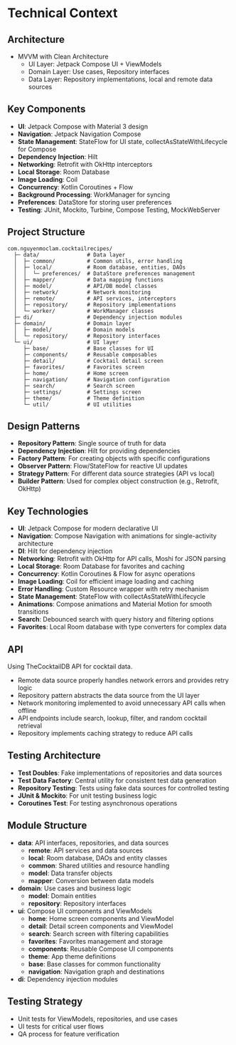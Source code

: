 # Technical Context

## Architecture
- MVVM with Clean Architecture
  - UI Layer: Jetpack Compose UI + ViewModels
  - Domain Layer: Use cases, Repository interfaces
  - Data Layer: Repository implementations, local and remote data sources

## Key Components
- **UI**: Jetpack Compose with Material 3 design
- **Navigation**: Jetpack Navigation Compose
- **State Management**: StateFlow for UI state, collectAsStateWithLifecycle for Compose
- **Dependency Injection**: Hilt
- **Networking**: Retrofit with OkHttp interceptors
- **Local Storage**: Room Database
- **Image Loading**: Coil
- **Concurrency**: Kotlin Coroutines + Flow
- **Background Processing**: WorkManager for syncing
- **Preferences**: DataStore for storing user preferences
- **Testing**: JUnit, Mockito, Turbine, Compose Testing, MockWebServer

## Project Structure
```
com.nguyenmoclam.cocktailrecipes/
  ├─ data/               # Data layer
  │  ├─ common/          # Common utils, error handling
  │  ├─ local/           # Room database, entities, DAOs
  │  │  └─ preferences/  # DataStore preferences management
  │  ├─ mapper/          # Data mapping functions
  │  ├─ model/           # API/DB model classes  
  │  ├─ network/         # Network monitoring
  │  ├─ remote/          # API services, interceptors
  │  ├─ repository/      # Repository implementations
  │  └─ worker/          # WorkManager classes
  ├─ di/                 # Dependency injection modules
  ├─ domain/             # Domain layer
  │  ├─ model/           # Domain models
  │  └─ repository/      # Repository interfaces
  └─ ui/                 # UI layer
     ├─ base/            # Base classes for UI
     ├─ components/      # Reusable composables
     ├─ detail/          # Cocktail detail screen
     ├─ favorites/       # Favorites screen
     ├─ home/            # Home screen
     ├─ navigation/      # Navigation configuration
     ├─ search/          # Search screen
     ├─ settings/        # Settings screen
     ├─ theme/           # Theme definition
     └─ util/            # UI utilities
```

## Design Patterns
- **Repository Pattern**: Single source of truth for data
- **Dependency Injection**: Hilt for providing dependencies
- **Factory Pattern**: For creating objects with specific configurations
- **Observer Pattern**: Flow/StateFlow for reactive UI updates
- **Strategy Pattern**: For different data source strategies (API vs local)
- **Builder Pattern**: Used for complex object construction (e.g., Retrofit, OkHttp)

## Key Technologies
- **UI**: Jetpack Compose for modern declarative UI
- **Navigation**: Compose Navigation with animations for single-activity architecture
- **DI**: Hilt for dependency injection
- **Networking**: Retrofit with OkHttp for API calls, Moshi for JSON parsing
- **Local Storage**: Room Database for favorites and caching
- **Concurrency**: Kotlin Coroutines & Flow for async operations
- **Image Loading**: Coil for efficient image loading and caching
- **Error Handling**: Custom Resource wrapper with retry mechanism
- **State Management**: StateFlow with collectAsStateWithLifecycle
- **Animations**: Compose animations and Material Motion for smooth transitions
- **Search**: Debounced search with query history and filtering options
- **Favorites**: Local Room database with type converters for complex data

## API
Using TheCocktailDB API for cocktail data.
- Remote data source properly handles network errors and provides retry logic
- Repository pattern abstracts the data source from the UI layer
- Network monitoring implemented to avoid unnecessary API calls when offline
- API endpoints include search, lookup, filter, and random cocktail retrieval
- Repository implements caching strategy to reduce API calls

## Testing Architecture
- **Test Doubles**: Fake implementations of repositories and data sources
- **Test Data Factory**: Central utility for consistent test data generation
- **Repository Testing**: Tests using fake data sources for controlled testing
- **JUnit & Mockito**: For unit testing business logic
- **Coroutines Test**: For testing asynchronous operations

## Module Structure
- **data**: API interfaces, repositories, and data sources
  - **remote**: API services and data sources
  - **local**: Room database, DAOs and entity classes
  - **common**: Shared utilities and resource handling
  - **model**: Data transfer objects
  - **mapper**: Conversion between data models
- **domain**: Use cases and business logic
  - **model**: Domain entities
  - **repository**: Repository interfaces
- **ui**: Compose UI components and ViewModels
  - **home**: Home screen components and ViewModel
  - **detail**: Detail screen components and ViewModel
  - **search**: Search screen with filtering capabilities
  - **favorites**: Favorites management and storage
  - **components**: Reusable Compose UI components
  - **theme**: App theme definitions
  - **base**: Base classes for common functionality
  - **navigation**: Navigation graph and destinations
- **di**: Dependency injection modules

## Testing Strategy
- Unit tests for ViewModels, repositories, and use cases
- UI tests for critical user flows
- QA process for feature verification